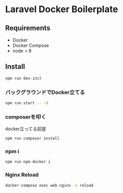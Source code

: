 # Laravel Docker Boilerplate

## Requirements

- Docker
- Docker Compose
- node > 8

## Install

```bash
npm run dev-init
```

### バックグラウンドでDocker立てる

```bash
npm run start -- -d
```

### composerを叩く

docker立ってる前提

```bash
npm run composer install
```

### npm i

```bash
npm run npm-docker i
```

### Nginx Reload

```bash
docker-compose exec web nginx -s reload
```
